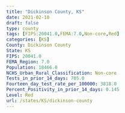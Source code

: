 ```yaml
---
title: "Dickinson County, KS"
date: 2021-02-10
draft: false
type: county
tags: [FIPS:20041.0,FEMA:7.0,Non-core,Red]
categories: [KS]
County: Dickinson County
State: KS
FIPS: 20041.0
FEMA_Region: 7.0
Population: 18466.0
NCHS_Urban_Rural_Classification: Non-core
Tests_in_prior_14_days: 705.0
Fourteen_day_test_rate_per_100000: 3818.0
Percent_Positivity_in_prior_14_days: 0.145
Level: Red
url: /states/KS/dickinson-county
---
```



